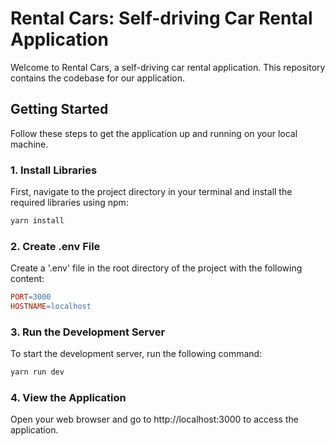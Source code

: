 # Rental Cars: Self-driving Car Rental Application

Welcome to Rental Cars, a self-driving car rental application. This repository contains the codebase for our application.

## Getting Started

Follow these steps to get the application up and running on your local machine.

### 1. Install Libraries

First, navigate to the project directory in your terminal and install the required libraries using npm:

```bash
yarn install
```

### 2. Create .env File

Create a '.env' file in the root directory of the project with the following content:

```makefile
PORT=3000
HOSTNAME=localhost
```

### 3. Run the Development Server

To start the development server, run the following command:

```bash
yarn run dev
```

### 4. View the Application

Open your web browser and go to http://localhost:3000 to access the application.
